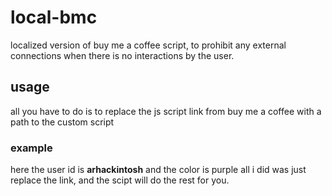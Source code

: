 # local-bmc

localized version of buy me a coffee script, to prohibit any external connections when there is no interactions by the user.

## usage

all you have to do is to replace the js script link from buy me a coffee with a path to the custom script

### example

<script data-name="BMC-Widget" data-cfasync="false" src="./bmc.js" data-id="arhackintosh" data-description="Support me on Buy me a coffee!" data-message="" data-color="#BD5FFF" data-position="Right" data-x_margin="18" data-y_margin="18"></script>

here the user id is **arhackintosh** and the color is purple all i did was just replace the link, and the scipt will do the rest for you.
